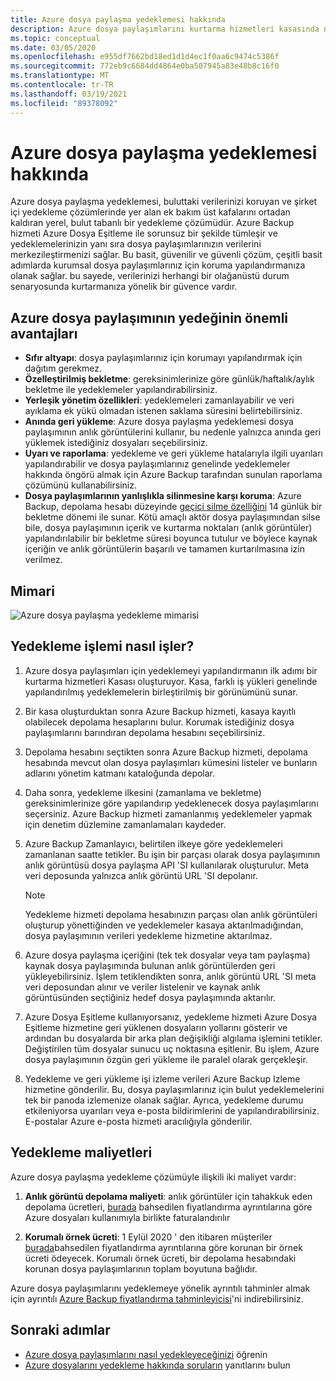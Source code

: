 ```yaml
---
title: Azure dosya paylaşma yedeklemesi hakkında
description: Azure dosya paylaşımlarını kurtarma hizmetleri kasasında nasıl yedekleyeceğinizi öğrenin
ms.topic: conceptual
ms.date: 03/05/2020
ms.openlocfilehash: e955df7662bd18ed1d1d4ec1f0aa6c9474c5386f
ms.sourcegitcommit: 772eb9c6684dd4864e0ba507945a83e48b8c16f0
ms.translationtype: MT
ms.contentlocale: tr-TR
ms.lasthandoff: 03/19/2021
ms.locfileid: "89378092"
---
```

# <a name="about-azure-file-share-backup"></a>Azure dosya paylaşma yedeklemesi hakkında

Azure dosya paylaşma yedeklemesi, buluttaki verilerinizi koruyan ve şirket içi yedekleme çözümlerinde yer alan ek bakım üst kafalarını ortadan kaldıran yerel, bulut tabanlı bir yedekleme çözümüdür. Azure Backup hizmeti Azure Dosya Eşitleme ile sorunsuz bir şekilde tümleşir ve yedeklemelerinizin yanı sıra dosya paylaşımlarınızın verilerini merkezileştirmenizi sağlar. Bu basit, güvenilir ve güvenli çözüm, çeşitli basit adımlarda kurumsal dosya paylaşımlarınız için koruma yapılandırmanıza olanak sağlar. bu sayede, verilerinizi herhangi bir olağanüstü durum senaryosunda kurtarmanıza yönelik bir güvence vardır.

## <a name="key-benefits-of-azure-file-share-backup"></a>Azure dosya paylaşımının yedeğinin önemli avantajları

* **Sıfır altyapı**: dosya paylaşımlarınız için korumayı yapılandırmak için dağıtım gerekmez.
* **Özelleştirilmiş bekletme**: gereksinimlerinize göre günlük/haftalık/aylık bekletme ile yedeklemeler yapılandırabilirsiniz.
* **Yerleşik yönetim özellikleri**: yedeklemeleri zamanlayabilir ve veri ayıklama ek yükü olmadan istenen saklama süresini belirtebilirsiniz.
* **Anında geri yükleme**: Azure dosya paylaşma yedeklemesi dosya paylaşımının anlık görüntülerini kullanır, bu nedenle yalnızca anında geri yüklemek istediğiniz dosyaları seçebilirsiniz.
* **Uyarı ve raporlama**: yedekleme ve geri yükleme hatalarıyla ilgili uyarıları yapılandırabilir ve dosya paylaşımlarınız genelinde yedeklemeler hakkında öngörü almak için Azure Backup tarafından sunulan raporlama çözümünü kullanabilirsiniz.
* **Dosya paylaşımlarının yanlışlıkla silinmesine karşı koruma**: Azure Backup, depolama hesabı düzeyinde [geçici silme özelliğini](../storage/files/storage-files-prevent-file-share-deletion.md) 14 günlük bir bekletme dönemi ile sunar. Kötü amaçlı aktör dosya paylaşımından silse bile, dosya paylaşımının içerik ve kurtarma noktaları (anlık görüntüler) yapılandırılabilir bir bekletme süresi boyunca tutulur ve böylece kaynak içeriğin ve anlık görüntülerin başarılı ve tamamen kurtarılmasına izin verilmez.

## <a name="architecture"></a>Mimari

![Azure dosya paylaşma yedekleme mimarisi](./media/azure-file-share-backup-overview/azure-file-shares-backup-architecture.png)

## <a name="how-the-backup-process-works"></a>Yedekleme işlemi nasıl işler?

1. Azure dosya paylaşımları için yedeklemeyi yapılandırmanın ilk adımı bir kurtarma hizmetleri Kasası oluşturuyor. Kasa, farklı iş yükleri genelinde yapılandırılmış yedeklemelerin birleştirilmiş bir görünümünü sunar.

2. Bir kasa oluşturduktan sonra Azure Backup hizmeti, kasaya kayıtlı olabilecek depolama hesaplarını bulur. Korumak istediğiniz dosya paylaşımlarını barındıran depolama hesabını seçebilirsiniz.

3. Depolama hesabını seçtikten sonra Azure Backup hizmeti, depolama hesabında mevcut olan dosya paylaşımları kümesini listeler ve bunların adlarını yönetim katmanı kataloğunda depolar.

4. Daha sonra, yedekleme ilkesini (zamanlama ve bekletme) gereksinimlerinize göre yapılandırıp yedeklenecek dosya paylaşımlarını seçersiniz. Azure Backup hizmeti zamanlanmış yedeklemeler yapmak için denetim düzlemine zamanlamaları kaydeder.

5. Azure Backup Zamanlayıcı, belirtilen ilkeye göre yedeklemeleri zamanlanan saatte tetikler. Bu işin bir parçası olarak dosya paylaşımının anlık görüntüsü dosya paylaşma API 'SI kullanılarak oluşturulur. Meta veri deposunda yalnızca anlık görüntü URL 'SI depolanır.

    >[!NOTE]
    >Yedekleme hizmeti depolama hesabınızın parçası olan anlık görüntüleri oluşturup yönettiğinden ve yedeklemeler kasaya aktarılmadığından, dosya paylaşımının verileri yedekleme hizmetine aktarılmaz.

6. Azure dosya paylaşma içeriğini (tek tek dosyalar veya tam paylaşma) kaynak dosya paylaşımında bulunan anlık görüntülerden geri yükleyebilirsiniz. İşlem tetiklendikten sonra, anlık görüntü URL 'SI meta veri deposundan alınır ve veriler listelenir ve kaynak anlık görüntüsünden seçtiğiniz hedef dosya paylaşımında aktarılır.

7. Azure Dosya Eşitleme kullanıyorsanız, yedekleme hizmeti Azure Dosya Eşitleme hizmetine geri yüklenen dosyaların yollarını gösterir ve ardından bu dosyalarda bir arka plan değişikliği algılama işlemini tetikler. Değiştirilen tüm dosyalar sunucu uç noktasına eşitlenir. Bu işlem, Azure dosya paylaşımının özgün geri yükleme ile paralel olarak gerçekleşir.

8. Yedekleme ve geri yükleme işi izleme verileri Azure Backup Izleme hizmetine gönderilir. Bu, dosya paylaşımlarınız için bulut yedeklemelerini tek bir panoda izlemenize olanak sağlar. Ayrıca, yedekleme durumu etkileniyorsa uyarıları veya e-posta bildirimlerini de yapılandırabilirsiniz. E-postalar Azure e-posta hizmeti aracılığıyla gönderilir.

## <a name="backup-costs"></a>Yedekleme maliyetleri

Azure dosya paylaşma yedekleme çözümüyle ilişkili iki maliyet vardır:

1. **Anlık görüntü depolama maliyeti**: anlık görüntüler için tahakkuk eden depolama ücretleri, [burada](https://azure.microsoft.com/pricing/details/storage/files/) bahsedilen fiyatlandırma ayrıntılarına göre Azure dosyaları kullanımıyla birlikte faturalandırılır

2. **Korumalı örnek ücreti**: 1 Eylül 2020 ' den itibaren müşteriler [burada](https://azure.microsoft.com/pricing/details/backup/)bahsedilen fiyatlandırma ayrıntılarına göre korunan bir örnek ücreti ödeyecek. Korumalı örnek ücreti, bir depolama hesabındaki korunan dosya paylaşımlarının toplam boyutuna bağlıdır.

Azure dosya paylaşımlarını yedeklemeye yönelik ayrıntılı tahminler almak için ayrıntılı [Azure Backup fiyatlandırma tahminleyicisi](https://aka.ms/AzureBackupCostEstimates)'ni indirebilirsiniz.  

## <a name="next-steps"></a>Sonraki adımlar

* [Azure dosya paylaşımlarını nasıl yedekleyeceğinizi](backup-afs.md) öğrenin
* [Azure dosyalarını yedekleme hakkında soruların](backup-azure-files-faq.md) yanıtlarını bulun
